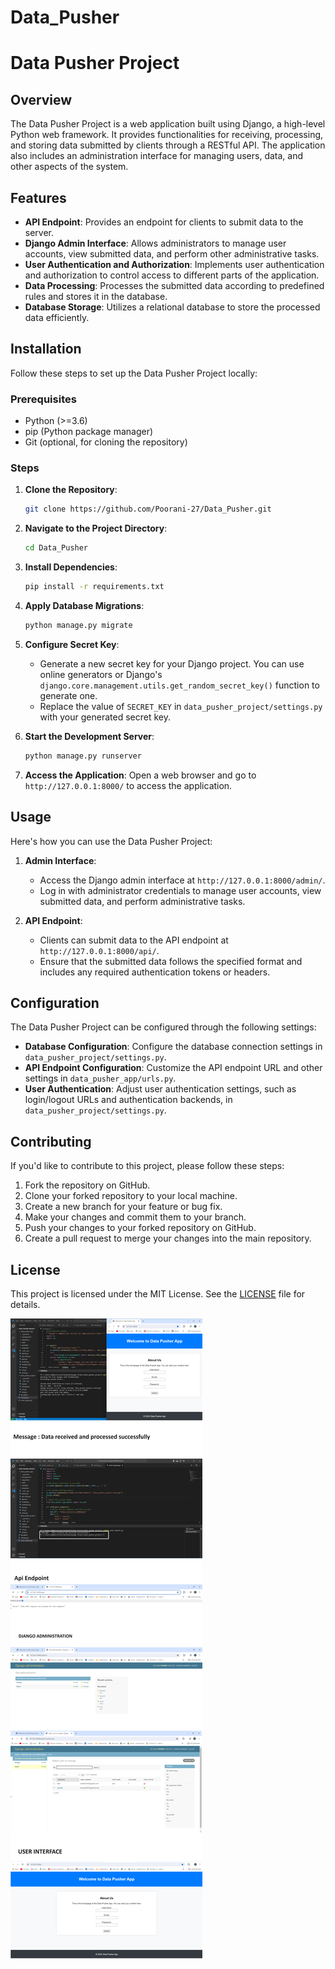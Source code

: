 ﻿# Data_Pusher
# Data Pusher Project

## Overview
The Data Pusher Project is a web application built using Django, a high-level Python web framework. It provides functionalities for receiving, processing, and storing data submitted by clients through a RESTful API. The application also includes an administration interface for managing users, data, and other aspects of the system.

## Features
- **API Endpoint**: Provides an endpoint for clients to submit data to the server.
- **Django Admin Interface**: Allows administrators to manage user accounts, view submitted data, and perform other administrative tasks.
- **User Authentication and Authorization**: Implements user authentication and authorization to control access to different parts of the application.
- **Data Processing**: Processes the submitted data according to predefined rules and stores it in the database.
- **Database Storage**: Utilizes a relational database to store the processed data efficiently.

## Installation
Follow these steps to set up the Data Pusher Project locally:

### Prerequisites
- Python (>=3.6)
- pip (Python package manager)
- Git (optional, for cloning the repository)

### Steps
1. **Clone the Repository**: 
    ```bash
    git clone https://github.com/Poorani-27/Data_Pusher.git
    ```

2. **Navigate to the Project Directory**:
    ```bash
    cd Data_Pusher
    ```

3. **Install Dependencies**:
    ```bash
    pip install -r requirements.txt
    ```

4. **Apply Database Migrations**:
    ```bash
    python manage.py migrate
    ```

5. **Configure Secret Key**:
    - Generate a new secret key for your Django project. You can use online generators or Django's `django.core.management.utils.get_random_secret_key()` function to generate one.
    - Replace the value of `SECRET_KEY` in `data_pusher_project/settings.py` with your generated secret key.

6. **Start the Development Server**:
    ```bash
    python manage.py runserver
    ```

7. **Access the Application**:
    Open a web browser and go to `http://127.0.0.1:8000/` to access the application.

## Usage
Here's how you can use the Data Pusher Project:

1. **Admin Interface**:
   - Access the Django admin interface at `http://127.0.0.1:8000/admin/`.
   - Log in with administrator credentials to manage user accounts, view submitted data, and perform administrative tasks.

2. **API Endpoint**:
   - Clients can submit data to the API endpoint at `http://127.0.0.1:8000/api/`.
   - Ensure that the submitted data follows the specified format and includes any required authentication tokens or headers.

## Configuration
The Data Pusher Project can be configured through the following settings:

- **Database Configuration**: Configure the database connection settings in `data_pusher_project/settings.py`.
- **API Endpoint Configuration**: Customize the API endpoint URL and other settings in `data_pusher_app/urls.py`.
- **User Authentication**: Adjust user authentication settings, such as login/logout URLs and authentication backends, in `data_pusher_project/settings.py`.

## Contributing
If you'd like to contribute to this project, please follow these steps:

1. Fork the repository on GitHub.
2. Clone your forked repository to your local machine.
3. Create a new branch for your feature or bug fix.
4. Make your changes and commit them to your branch.
5. Push your changes to your forked repository on GitHub.
6. Create a pull request to merge your changes into the main repository.


## License
This project is licensed under the MIT License. See the [LICENSE](LICENSE) file for details.

![snapshot](output.png)
